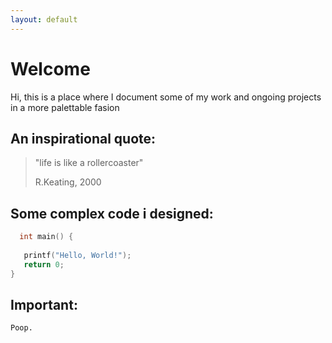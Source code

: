 ```yaml
---
layout: default
---
```


# Welcome



Hi, this is a place where I document some of my work and ongoing projects in a more palettable fasion

## An inspirational quote:

> "life is like a rollercoaster"
>
> R.Keating, 2000

## Some complex code i designed:
```c
  int main() {
   
   printf("Hello, World!");
   return 0;
}
```
## Important:
<script src="https://cdnjs.cloudflare.com/ajax/libs/p5.js/1.4.2/p5.js"></script>
<script src="https://cdnjs.cloudflare.com/ajax/libs/p5.js/1.4.2/addons/p5.sound.js"></script>
<script src="https://raw.githubusercontent.com/rodneyrodneybristol/rodneyrodneybristol.github.io/main/sketch.js"></script>
```
Poop.
```
